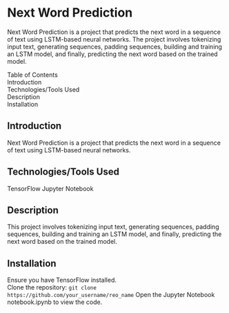 # Next Word Prediction

Next Word Prediction is a project that predicts the next word in a sequence of text using LSTM-based neural networks. The project involves tokenizing input text, generating sequences, padding sequences, building and training an LSTM model, and finally, predicting the next word based on the trained model.

Table of Contents \
Introduction \
Technologies/Tools Used \
Description \
Installation

## Introduction
Next Word Prediction is a project that predicts the next word in a sequence of text using LSTM-based neural networks.

## Technologies/Tools Used
TensorFlow
Jupyter Notebook

## Description
This project involves tokenizing input text, generating sequences, padding sequences, building and training an LSTM model, and finally, predicting the next word based on the trained model.

## Installation
Ensure you have TensorFlow installed. \
Clone the repository:
`git clone https://github.com/your_username/reo_name`
Open the Jupyter Notebook notebook.ipynb to view the code.
